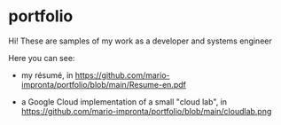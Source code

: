# portfolio

Hi! These are samples of my work as a developer and systems engineer


Here you can see:

- my résumé,
  in https://github.com/mario-impronta/portfolio/blob/main/Resume-en.pdf

- a Google Cloud implementation of a small "cloud lab",
  in https://github.com/mario-impronta/portfolio/blob/main/cloudlab.png
